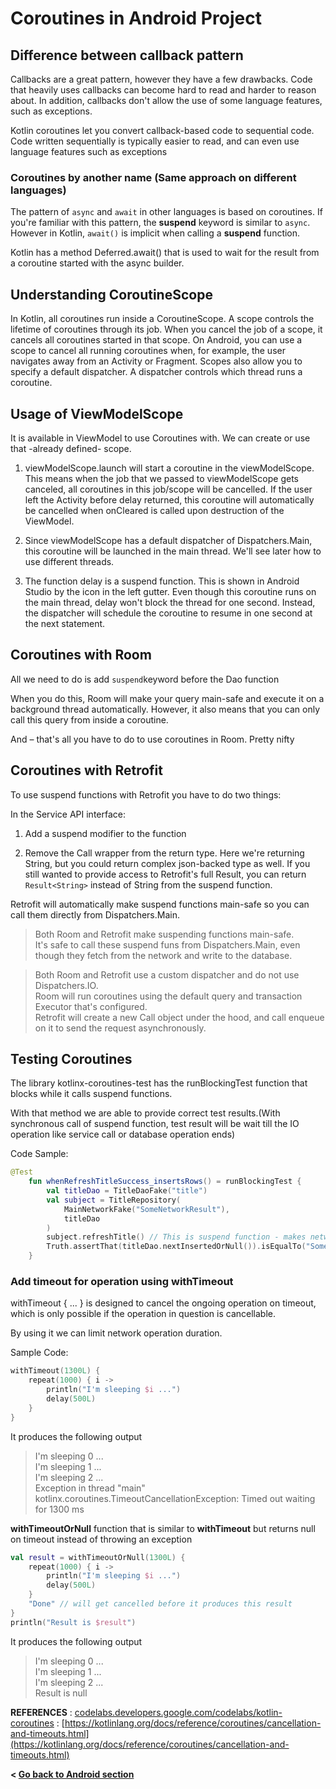 # Coroutines in Android Project

## Difference between callback pattern

Callbacks are a great pattern, however they have a few drawbacks. Code that heavily uses callbacks can become hard to read and harder to reason about. In addition, callbacks don't allow the use of some language features, such as exceptions.

Kotlin coroutines let you convert callback-based code to sequential code. Code written sequentially is typically easier to read, and can even use language features such as exceptions

### Coroutines by another name (Same approach on different languages)

The pattern of `async` and `await` in other languages is based on coroutines. If you're familiar with this pattern, the **suspend** keyword is similar to `async`. However in Kotlin, `await()` is implicit when calling a **suspend** function.

Kotlin has a method Deferred.await() that is used to wait for the result from a coroutine started with the async builder.

## Understanding CoroutineScope

In Kotlin, all coroutines run inside a CoroutineScope. A scope controls the lifetime of coroutines through its job. When you cancel the job of a scope, it cancels all coroutines started in that scope. On Android, you can use a scope to cancel all running coroutines when, for example, the user navigates away from an Activity or Fragment. Scopes also allow you to specify a default dispatcher. A dispatcher controls which thread runs a coroutine.

## Usage of ViewModelScope

It is available in ViewModel to use Coroutines with. We can create or use that -already defined- scope.

1. viewModelScope.launch will start a coroutine in the viewModelScope. This means when the job that we passed to viewModelScope gets canceled, all coroutines in this job/scope will be cancelled. If the user left the Activity before delay returned, this coroutine will automatically be cancelled when onCleared is called upon destruction of the ViewModel.

2. Since viewModelScope has a default dispatcher of Dispatchers.Main, this coroutine will be launched in the main thread. We'll see later how to use different threads.

3. The function delay is a suspend function. This is shown in Android Studio by the  icon in the left gutter. Even though this coroutine runs on the main thread, delay won't block the thread for one second. Instead, the dispatcher will schedule the coroutine to resume in one second at the next statement.

## Coroutines with Room

All we need to do is add `suspend`keyword before the Dao function

When you do this, Room will make your query main-safe and execute it on a background thread automatically. However, it also means that you can only call this query from inside a coroutine.

And – that's all you have to do to use coroutines in Room. Pretty nifty

## Coroutines with Retrofit

To use suspend functions with Retrofit you have to do two things:

In the Service API interface:

1. Add a suspend modifier to the function

2. Remove the Call wrapper from the return type. Here we're returning String, but you could return complex json-backed type as well. If you still wanted to provide access to Retrofit's full Result, you can return `Result<String>` instead of String from the suspend function.

Retrofit will automatically make suspend functions main-safe so you can call them directly from Dispatchers.Main.

> Both Room and Retrofit make suspending functions main-safe.<br>
> It's safe to call these suspend funs from Dispatchers.Main, even though they fetch from the network and write to the database.<br>

> Both Room and Retrofit use a custom dispatcher and do not use Dispatchers.IO.<br>
> Room will run coroutines using the default query and transaction Executor that's configured.<br>
> Retrofit will create a new Call object under the hood, and call enqueue on it to send the request asynchronously.

## Testing Coroutines

The library kotlinx-coroutines-test has the runBlockingTest function that blocks while it calls suspend functions.

With that method we are able to provide correct test results.(With synchronous call of suspend function, test result will be wait till the IO operation like service call or database operation ends)

Code Sample:

```kotlin
@Test
    fun whenRefreshTitleSuccess_insertsRows() = runBlockingTest {
        val titleDao = TitleDaoFake("title")
        val subject = TitleRepository(
            MainNetworkFake("SomeNetworkResult"),
            titleDao
        )
        subject.refreshTitle() // This is suspend function - makes network request and write data to db
        Truth.assertThat(titleDao.nextInsertedOrNull()).isEqualTo("SomeNetworkResult")
    }
```

### Add timeout for operation using **withTimeout**

withTimeout { ... } is designed to cancel the ongoing operation on timeout, which is only possible if the operation in question is cancellable.

By using it we can limit network operation duration.

Sample Code:

```kotlin
withTimeout(1300L) {
    repeat(1000) { i ->
        println("I'm sleeping $i ...")
        delay(500L)
    }
}
```

It produces the following output

> I'm sleeping 0 ...<br>
> I'm sleeping 1 ...<br>
> I'm sleeping 2 ...<br>
> Exception in thread "main" kotlinx.coroutines.TimeoutCancellationException: Timed out waiting for 1300 ms

**withTimeoutOrNull** function that is similar to **withTimeout** but returns null on timeout instead of throwing an exception

```kotlin
val result = withTimeoutOrNull(1300L) {
    repeat(1000) { i ->
        println("I'm sleeping $i ...")
        delay(500L)
    }
    "Done" // will get cancelled before it produces this result
}
println("Result is $result")
```

It produces the following output

> I'm sleeping 0 ...<br>
> I'm sleeping 1 ...<br>
> I'm sleeping 2 ...<br>
> Result is null

**REFERENCES**
: [codelabs.developers.google.com/codelabs/kotlin-coroutines](codelabs.developers.google.com/codelabs/kotlin-coroutines)
: [https://kotlinlang.org/docs/reference/coroutines/cancellation-and-timeouts.html](https://kotlinlang.org/docs/reference/coroutines/cancellation-and-timeouts.html)

**< [Go back to Android section](../android)**

